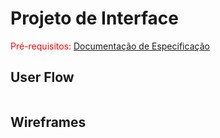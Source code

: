 
# Projeto de Interface

<span style="color:red">Pré-requisitos: <a href="2-Especificação.md"> Documentação de Especificação</a></span>


## User Flow
<img scr="https://github.com/ICEI-PUC-Minas-PPLES-TI/PLF-ES-2021-2-TI1-7946100-crimes-ciberneticos-02/issues/7#issue-1014643436" width="100%" />


## Wireframes
<img scr="https://github.com/ICEI-PUC-Minas-PPLES-TI/PLF-ES-2021-2-TI1-7946100-crimes-ciberneticos-02/issues/6#issue-1014643208" width="100%" />
